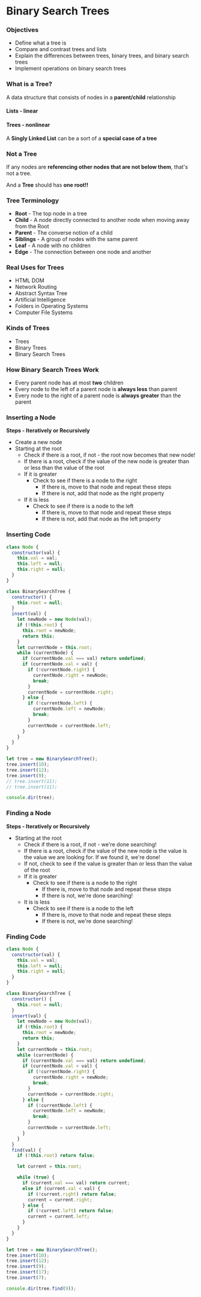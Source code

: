 # Binary Search Trees

### Objectives

- Define what a tree is
- Compare and contrast trees and lists
- Explain the differences between trees, binary trees, and binary search trees
- Implement operations on binary search trees

### What is a Tree?

A data structure that consists of nodes in a **parent/child** relationship

#### Lists - linear

#### Trees - nonlinear

A **Singly Linked List** can be a sort of a **special case of a tree**

### Not a Tree

If any nodes are **referencing other nodes that are not below them**, that's not a tree.

And a **Tree** should has **one root!!**

### Tree Terminology

- **Root** - The top node in a tree
- **Child** - A node directly connected to another node when moving away from the Root
- **Parent** - The converse notion of a child
- **Siblings** - A group of nodes with the same parent
- **Leaf** - A node with no children
- **Edge** - The connection between one node and another

### Real Uses for Trees

- HTML DOM
- Network Routing
- Abstract Syntax Tree
- Artificial Intelligence
- Folders in Operating Systems
- Computer File Systems

### Kinds of Trees

- Trees
- Binary Trees
- Binary Search Trees

### How Binary Search Trees  Work

- Every parent node has at most **two** children
- Every node to the left of a parent node is **always less** than parent
- Every node to the right of a parent node is **always greater** than the parent

### Inserting a Node

**Steps - Iteratively or Recursively**

- Create a new node
- Starting at the root
  - Check if there is a root, if not - the root now becomes that new node!
  - If there is a root, check if the value of the new node is greater than or less than the value of the root
  - If it is greater
    - Check to see if there is a node to the right
      - If there is, move to that node and repeat these steps
      - If there is not, add that node as the right property
  - If it is less
    - Check to see if there is a node to the left
      - If there is, move to that node and repeat these steps
      - If there is not, add that node as the left property

### Inserting Code

```javascript
class Node {
  constructor(val) {
    this.val = val;
    this.left = null;
    this.right = null;
  }
}

class BinarySearchTree {
  constructor() {
    this.root = null;
  }
  insert(val) {
    let newNode = new Node(val);
    if (!this.root) {
      this.root = newNode;
      return this;
    }
    let currentNode = this.root;
    while (currentNode) {
      if (currentNode.val === val) return undefined;
      if (currentNode.val < val) {
        if (!currentNode.right) {
          currentNode.right = newNode;
          break;
        }
        currentNode = currentNode.right;
      } else {
        if (!currentNode.left) {
          currentNode.left = newNode;
          break;
        }
        currentNode = currentNode.left;
      }
    }
  }
}

let tree = new BinarySearchTree();
tree.insert(10);
tree.insert(12);
tree.insert(9);
// tree.insert(11);
// tree.insert(11);

console.dir(tree);
```

### Finding a Node

**Steps - Iteratively or Recursively**

- Starting at the root
  - Check if there is a root, if not - we're done searching!
  - If there is a root, check if the value of the new node is the value is the value we are looking for. 
    If we found it, we're done!
  - If not, check to see if the value is greater than or less than the value of the root
  - If it is greater
    - Check to see if there is a node to the right
      - If there is, move to that node and repeat these steps
      - If there is not, we're done searching!
  - It is is less
    - Check to see if there is a node to the left
      - If there is, move to that node and repeat these steps
      - If there is not, we're done searching!

### Finding Code

```javascript
class Node {
  constructor(val) {
    this.val = val;
    this.left = null;
    this.right = null;
  }
}

class BinarySearchTree {
  constructor() {
    this.root = null;
  }
  insert(val) {
    let newNode = new Node(val);
    if (!this.root) {
      this.root = newNode;
      return this;
    }
    let currentNode = this.root;
    while (currentNode) {
      if (currentNode.val === val) return undefined;
      if (currentNode.val < val) {
        if (!currentNode.right) {
          currentNode.right = newNode;
          break;
        }
        currentNode = currentNode.right;
      } else {
        if (!currentNode.left) {
          currentNode.left = newNode;
          break;
        }
        currentNode = currentNode.left;
      }
    }
  }
  find(val) {
    if (!this.root) return false;

    let current = this.root;

    while (true) {
      if (current.val === val) return current;
      else if (current.val < val) {
        if (!current.right) return false;
        current = current.right;
      } else {
        if (!current.left) return false;
        current = current.left;
      }
    }
  }
}

let tree = new BinarySearchTree();
tree.insert(10);
tree.insert(12);
tree.insert(9);
tree.insert(17);
tree.insert(7);

console.dir(tree.find(9));
```

